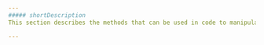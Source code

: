 ```yaml
---
##### shortDescription
This section describes the methods that can be used in code to manipulate the **Series** object.

---
```

